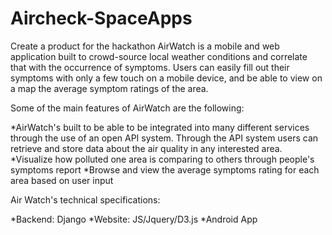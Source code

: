 # Aircheck-SpaceApps
Create a product for the hackathon
AirWatch is a mobile and web application built to crowd-source local weather conditions and correlate that with the occurrence of symptoms. Users can easily fill out their symptoms with only a few touch on a mobile device, and be able to view on a map the average symptom ratings of the area.

Some of the main features of AirWatch are the following:

*AirWatch's built to be able to be integrated into many different services through the use of an open API system. Through the API system users can retrieve and store data about the air quality in any interested area.
*Visualize how polluted one area is comparing to others through people's symptoms report
*Browse and view the average symptoms rating for each area based on user input

Air Watch's technical specifications:

*Backend: Django
*Website: JS/Jquery/D3.js
*Android App
